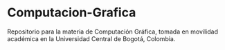# Computacion-Grafica
Repositorio para la materia de Computación Gráfica, tomada en movilidad académica en la Universidad Central de Bogotá, Colombia.
